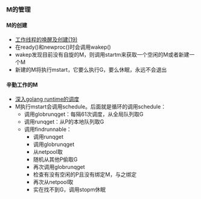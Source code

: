### M的管理

<link rel="stylesheet" type="text/css" href="../images/jquery.dialog.css">
<script type=text/javascript src="../images/jquery.dialog-code.js"></script>

#### M的创建
* [工作线程的唤醒及创建(19)](https://www.cnblogs.com/abozhang/p/10916701.html)
* 在ready()和newproc()时会调用wakep()
* wakep发现目前没有自旋的M，则调用startm来获取一个空闲的M或者新建一个M
* 新建的M将执行mstart，它要么执行G，要么休眠，永远不会退出

<div class="DialogCode" data-code="wakep"></div>

#### 辛勤工作的M
* [深入golang runtime的调度](https://zboya.github.io/post/go_scheduler/#m%E7%9A%84%E7%AE%A1%E7%90%86)
* M执行mstart会调用schedule。后面就是循环的调用schedule：
  * 调用globrunqget：每隔61次调度，从全局队列取G
  * 调用runqget：从P的本地队列取G
  * 调用findrunnable：
    * 调用runqget
    * 调用globrunqget
    * 从netpool取
    * 随机从其他P偷取G
    * 再次调用globrunqget
    * 检查有没有空闲的P且没有绑定M，与之绑定
    * 再次从netpool取
    * 实在找不到G，调用stopm休眠

<div class="DialogCode" data-code="findrunnable"></div>




